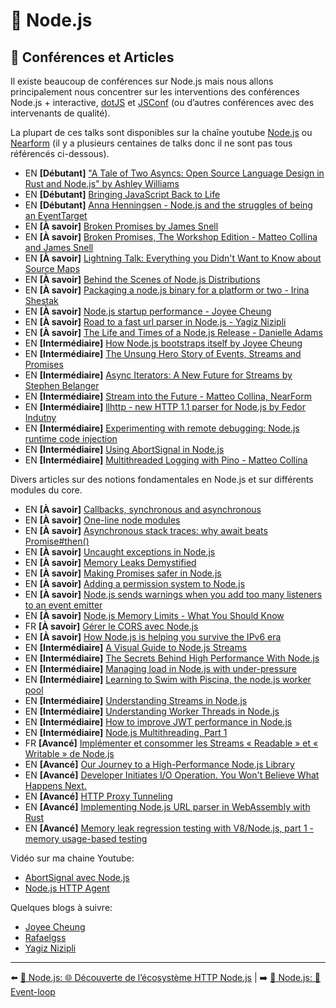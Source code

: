 # 🐢 Node.js

## 📰 Conférences et Articles

Il existe beaucoup de conférences sur Node.js mais nous allons principalement nous concentrer sur les interventions des conférences Node.js + interactive, [dotJS](https://www.youtube.com/user/dotconferences/playlists) et [JSConf](https://www.youtube.com/channel/UCzoVCacndDCfGDf41P-z0iA) (ou d’autres conférences avec des intervenants de qualité).

La plupart de ces talks sont disponibles sur la chaîne youtube [Node.js](https://www.youtube.com/channel/UCQPYJluYC_sn_Qz_XE-YbTQ) ou [Nearform](https://www.youtube.com/c/nearForm/videos) (il y a plusieurs centaines de talks donc il ne sont pas tous référencés ci-dessous).

- EN **[Débutant]** ["A Tale of Two Asyncs: Open Source Language Design in Rust and Node.js" by Ashley Williams](https://www.youtube.com/watch?v=aGJTXdXQN2o)
- EN **[Débutant]** [Bringing JavaScript Back to Life](https://www.youtube.com/watch?v=XQIo9knnb2s)
- EN **[Débutant]** [Anna Henningsen - Node.js and the struggles of being an EventTarget](https://www.youtube.com/watch?v=SOPC3aLoD4U&list=PL0CdgOSSGlBalMPxFFycq7OIqQF8cJS28&index=10)
- EN **[À savoir]** [Broken Promises by James Snell](https://www.youtube.com/watch?v=XV-u_Ow47s0&feature=emb_logo)
- EN **[À savoir]** [Broken Promises, The Workshop Edition - Matteo Collina and James Snell](https://www.youtube.com/watch?v=yRyfr1Qcf34&list=PLyspMSh4XhLP-mqulUMcaqTbLo-ZJxSX5&index=11)
- EN **[À savoir]** [Lightning Talk: Everything you Didn't Want to Know about Source Maps](https://www.youtube.com/watch?v=JuKIUYi8-Ec)
- EN **[À savoir]** [Behind the Scenes of Node.js Distributions](https://www.youtube.com/watch?v=1nYswjtEUvE&list=PLyspMSh4XhLP-mqulUMcaqTbLo-ZJxSX5&index=13)
- EN **[À savoir]** [Packaging a node.js binary for a platform or two - Irina Shestak](https://www.youtube.com/watch?v=1t1VgMaEs0I&list=PL0CdgOSSGlBalMPxFFycq7OIqQF8cJS28&index=21)
- EN **[À savoir]** [Node.js startup performance - Joyee Cheung](https://www.youtube.com/watch?v=G36lrPrF09c&list=PL0CdgOSSGlBalMPxFFycq7OIqQF8cJS28&index=18)
- EN **[À savoir]** [Road to a fast url parser in Node.js - Yagiz Nizipli](https://www.youtube.com/watch?v=hT25FOx5kNQ)
- EN **[À savoir]** [The Life and Times of a Node.js Release - Danielle Adams](https://www.youtube.com/watch?v=OiSBodpU174)
- EN **[Intermédiaire]** [How Node.js bootstraps itself by Joyee Cheung](https://www.youtube.com/watch?v=bwiLlcGvFEk&list=PLfMzBWSH11xZPfWcC0DqFqKo_reMP58mw&index=52)
- EN **[Intermédiaire]** [The Unsung Hero Story of Events, Streams and Promises](https://www.youtube.com/watch?v=qOHgQAV2ydo)
- EN **[Intermédiaire]** [Async Iterators: A New Future for Streams by Stephen Belanger](https://www.youtube.com/watch?v=YVdw1MDHVZs&list=PLfMzBWSH11xZPfWcC0DqFqKo_reMP58mw&index=37)
- EN **[Intermédiaire]** [Stream into the Future - Matteo Collina, NearForm](https://www.youtube.com/watch?v=dEFdt_6fW-0&feature=emb_logo)
- EN **[Intermédiaire]** [llhttp - new HTTP 1.1 parser for Node.js by Fedor Indutny](https://www.youtube.com/watch?v=x3k_5Mi66sY&list=PL37ZVnwpeshHwJPVBqEnZild7QHWhdufu&index=15)
- EN **[Intermédiaire]** [Experimenting with remote debugging: Node.js runtime code injection](https://blog.sqreen.com/remote-debugging-nodejs-runtime-code-injection/)
- EN **[Intermédiaire]** [Using AbortSignal in Node.js](https://www.nearform.com/blog/using-abortsignal-in-node-js/)
- EN **[Intermédiaire]** [Multithreaded Logging with Pino - Matteo Collina](https://www.youtube.com/watch?v=vETUVN-KEgc)

Divers articles sur des notions fondamentales en Node.js et sur différents modules du core.

- EN **[À savoir]** [Callbacks, synchronous and asynchronous](https://blog.ometer.com/2011/07/24/callbacks-synchronous-and-asynchronous/)
- EN **[À savoir]** [One-line node modules](https://github.com/sindresorhus/ama/issues/10)
- EN **[À savoir]** [Asynchronous stack traces: why await beats Promise#then()](https://mathiasbynens.be/notes/async-stack-traces)
- EN **[À savoir]** [Uncaught exceptions in Node.js](https://joyeecheung.github.io/blog/2019/08/25/uncaught-exceptions-in-node-js/)
- EN **[À savoir]** [Memory Leaks Demystified](https://nodesource.com/blog/memory-leaks-demystified)
- EN **[À savoir]** [Making Promises safer in Node.js](https://www.nearform.com/blog/making-promises-safer-in-node-js/)
- EN **[À savoir]** [Adding a permission system to Node.js](https://www.nearform.com/blog/adding-a-permission-system-to-node-js/)
- EN **[À savoir]** [Node.js sends warnings when you add too many listeners to an event emitter](https://www.stefanjudis.com/today-i-learned/nodejs-sends-warnings-when-you-add-too-many-listeners-to-an-event-emitter/)
- EN **[À savoir]** [Node.js Memory Limits - What You Should Know](https://blog.appsignal.com/2021/12/08/nodejs-memory-limits-what-you-should-know.html)
- FR **[À savoir]** [Gérer le CORS avec Node.js](https://boutdecode.fr/article/cors-avec-nodejs)
- EN **[À savoir]** [How Node.js is helping you survive the IPv6 era](https://www.nearform.com/digital-community/how-node-js-is-helping-you-survive-the-ipv6-era/)
- EN **[Intermédiaire]** [A Visual Guide to Node.js Streams](https://blog.insiderattack.net/a-visual-guide-to-nodejs-streams-9d2d594a9bf5)
- EN **[Intermédiaire]** [The Secrets Behind High Performance With Node.js](https://www.nearform.com/blog/the-secrets-behind-high-performance-with-node-js/)
- EN **[Intermédiaire]** [Managing load in Node.js with under-pressure](https://www.nearform.com/blog/managing-load-in-node-js-with-under-pressure/)
- EN **[Intermédiaire]** [Learning to Swim with Piscina, the node.js worker pool](https://www.nearform.com/blog/learning-to-swim-with-piscina-the-node-js-worker-pool/)
- EN **[Intermédiaire]** [Understanding Streams in Node.js](https://nodesource.com/blog/understanding-streams-in-nodejs)
- EN **[Intermédiaire]** [Understanding Worker Threads in Node.js](https://nodesource.com/blog/worker-threads-nodejs)
- EN **[Intermédiaire]** [How to improve JWT performance in Node.js](https://www.nearform.com/blog/improve-json-web-tokens-performance-in-node-js/)
- EN **[Intermédiaire]** [Node.js Multithreading, Part 1](https://www.nearform.com/blog/node-js-multithreading-part-1/)
- FR **[Avancé]** [Implémenter et consommer les Streams « Readable » et « Writable » de Node.js](https://blog.engineering.publicissapient.fr/2020/02/19/implementer-et-consommer-les-streams-readable-et-writable-de-node-js/)
- EN **[Avancé]** [Our Journey to a High-Performance Node.js Library](https://hazelcast.com/blog/our-journey-to-a-high-performance-node-js-library/)
- EN **[Avancé]** [Developer Initiates I/O Operation. You Won't Believe What Happens Next.](https://cjihrig.com/node_libuv_io)
- EN **[Avancé]** [HTTP Proxy Tunneling](https://blog.rafaelgss.com.br/http-proxy-tunneling)
- EN **[Avancé]** [Implementing Node.js URL parser in WebAssembly with Rust](https://www.yagiz.co/implementing-node-js-url-parser-in-webassembly-with-rust)
- EN **[Avancé]** [Memory leak regression testing with V8/Node.js, part 1 - memory usage-based testing](https://joyeecheung.github.io/blog/2024/03/17/memory-leak-testing-v8-node-js-1/)

Vidéo sur ma chaine Youtube:
- [AbortSignal avec Node.js](https://www.youtube.com/watch?v=oA4h10m_aZM)
- [Node.js HTTP Agent](https://www.youtube.com/watch?v=cVM8FDSfx8s)

Quelques blogs à suivre:

- [Joyee Cheung](https://joyeecheung.github.io/blog/)
- [Rafaelgss](https://blog.rafaelgss.com.br/)
- [Yagiz Nizipli](https://www.yagiz.co/)

---

⬅️ [🐢 Node.js: 🌐 Découverte de l’écosystème HTTP Node.js](./3-ecosysteme-http-node.md) |
➡️ [🐢 Node.js: 🎡 Event-loop](./5-event-loop.md)
